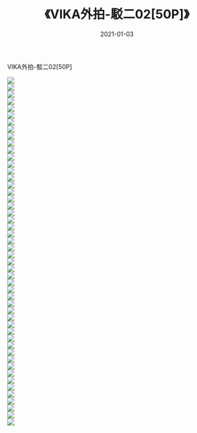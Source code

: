 ﻿---
layout: post
title:  《VIKA外拍-駁二02[50P]》
date:   2021-01-03
img: http://img.660000.xyz/Sharelink/唯美/2021/VIKA外拍-駁二02[50P]/000.jpg
categories: [美女, 清纯, 唯美]
---

VIKA外拍-駁二02[50P]

  ![](http://img.660000.xyz/Sharelink/唯美/2021/VIKA外拍-駁二02[50P]/001.jpg) <br> ![](http://img.660000.xyz/Sharelink/唯美/2021/VIKA外拍-駁二02[50P]/002.jpg) <br> ![](http://img.660000.xyz/Sharelink/唯美/2021/VIKA外拍-駁二02[50P]/003.jpg) <br> ![](http://img.660000.xyz/Sharelink/唯美/2021/VIKA外拍-駁二02[50P]/004.jpg) <br> ![](http://img.660000.xyz/Sharelink/唯美/2021/VIKA外拍-駁二02[50P]/005.jpg) <br> ![](http://img.660000.xyz/Sharelink/唯美/2021/VIKA外拍-駁二02[50P]/006.jpg) <br> ![](http://img.660000.xyz/Sharelink/唯美/2021/VIKA外拍-駁二02[50P]/007.jpg) <br> ![](http://img.660000.xyz/Sharelink/唯美/2021/VIKA外拍-駁二02[50P]/008.jpg) <br> ![](http://img.660000.xyz/Sharelink/唯美/2021/VIKA外拍-駁二02[50P]/009.jpg) <br> ![](http://img.660000.xyz/Sharelink/唯美/2021/VIKA外拍-駁二02[50P]/010.jpg) <br> ![](http://img.660000.xyz/Sharelink/唯美/2021/VIKA外拍-駁二02[50P]/011.jpg) <br> ![](http://img.660000.xyz/Sharelink/唯美/2021/VIKA外拍-駁二02[50P]/012.jpg) <br> ![](http://img.660000.xyz/Sharelink/唯美/2021/VIKA外拍-駁二02[50P]/013.jpg) <br> ![](http://img.660000.xyz/Sharelink/唯美/2021/VIKA外拍-駁二02[50P]/014.jpg) <br> ![](http://img.660000.xyz/Sharelink/唯美/2021/VIKA外拍-駁二02[50P]/015.jpg) <br> ![](http://img.660000.xyz/Sharelink/唯美/2021/VIKA外拍-駁二02[50P]/016.jpg) <br> ![](http://img.660000.xyz/Sharelink/唯美/2021/VIKA外拍-駁二02[50P]/017.jpg) <br> ![](http://img.660000.xyz/Sharelink/唯美/2021/VIKA外拍-駁二02[50P]/018.jpg) <br> ![](http://img.660000.xyz/Sharelink/唯美/2021/VIKA外拍-駁二02[50P]/019.jpg) <br> ![](http://img.660000.xyz/Sharelink/唯美/2021/VIKA外拍-駁二02[50P]/020.jpg) <br> ![](http://img.660000.xyz/Sharelink/唯美/2021/VIKA外拍-駁二02[50P]/021.jpg) <br> ![](http://img.660000.xyz/Sharelink/唯美/2021/VIKA外拍-駁二02[50P]/022.jpg) <br> ![](http://img.660000.xyz/Sharelink/唯美/2021/VIKA外拍-駁二02[50P]/023.jpg) <br> ![](http://img.660000.xyz/Sharelink/唯美/2021/VIKA外拍-駁二02[50P]/024.jpg) <br> ![](http://img.660000.xyz/Sharelink/唯美/2021/VIKA外拍-駁二02[50P]/025.jpg) <br> ![](http://img.660000.xyz/Sharelink/唯美/2021/VIKA外拍-駁二02[50P]/026.jpg) <br> ![](http://img.660000.xyz/Sharelink/唯美/2021/VIKA外拍-駁二02[50P]/027.jpg) <br> ![](http://img.660000.xyz/Sharelink/唯美/2021/VIKA外拍-駁二02[50P]/028.jpg) <br> ![](http://img.660000.xyz/Sharelink/唯美/2021/VIKA外拍-駁二02[50P]/029.jpg) <br> ![](http://img.660000.xyz/Sharelink/唯美/2021/VIKA外拍-駁二02[50P]/030.jpg) <br> ![](http://img.660000.xyz/Sharelink/唯美/2021/VIKA外拍-駁二02[50P]/031.jpg) <br> ![](http://img.660000.xyz/Sharelink/唯美/2021/VIKA外拍-駁二02[50P]/032.jpg) <br> ![](http://img.660000.xyz/Sharelink/唯美/2021/VIKA外拍-駁二02[50P]/033.jpg) <br> ![](http://img.660000.xyz/Sharelink/唯美/2021/VIKA外拍-駁二02[50P]/034.jpg) <br> ![](http://img.660000.xyz/Sharelink/唯美/2021/VIKA外拍-駁二02[50P]/035.jpg) <br> ![](http://img.660000.xyz/Sharelink/唯美/2021/VIKA外拍-駁二02[50P]/036.jpg) <br> ![](http://img.660000.xyz/Sharelink/唯美/2021/VIKA外拍-駁二02[50P]/037.jpg) <br> ![](http://img.660000.xyz/Sharelink/唯美/2021/VIKA外拍-駁二02[50P]/038.jpg) <br> ![](http://img.660000.xyz/Sharelink/唯美/2021/VIKA外拍-駁二02[50P]/039.jpg) <br> ![](http://img.660000.xyz/Sharelink/唯美/2021/VIKA外拍-駁二02[50P]/040.jpg) <br> ![](http://img.660000.xyz/Sharelink/唯美/2021/VIKA外拍-駁二02[50P]/041.jpg) <br> ![](http://img.660000.xyz/Sharelink/唯美/2021/VIKA外拍-駁二02[50P]/042.jpg) <br> ![](http://img.660000.xyz/Sharelink/唯美/2021/VIKA外拍-駁二02[50P]/043.jpg) <br> ![](http://img.660000.xyz/Sharelink/唯美/2021/VIKA外拍-駁二02[50P]/044.jpg) <br> ![](http://img.660000.xyz/Sharelink/唯美/2021/VIKA外拍-駁二02[50P]/045.jpg) <br> ![](http://img.660000.xyz/Sharelink/唯美/2021/VIKA外拍-駁二02[50P]/046.jpg) <br> ![](http://img.660000.xyz/Sharelink/唯美/2021/VIKA外拍-駁二02[50P]/047.jpg) <br> ![](http://img.660000.xyz/Sharelink/唯美/2021/VIKA外拍-駁二02[50P]/048.jpg) <br> ![](http://img.660000.xyz/Sharelink/唯美/2021/VIKA外拍-駁二02[50P]/049.jpg) <br> ![](http://img.660000.xyz/Sharelink/唯美/2021/VIKA外拍-駁二02[50P]/050.jpg) <br>